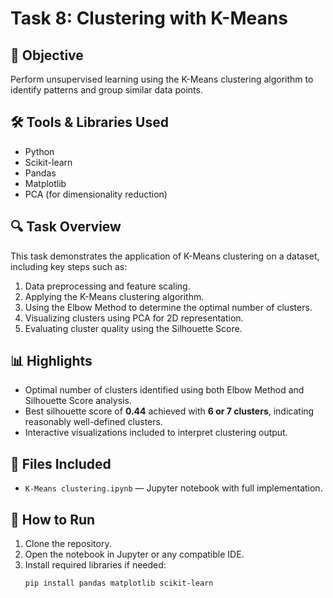 # Task 8: Clustering with K-Means

## 📌 Objective
Perform unsupervised learning using the K-Means clustering algorithm to identify patterns and group similar data points.

## 🛠️ Tools & Libraries Used
- Python
- Scikit-learn
- Pandas
- Matplotlib
- PCA (for dimensionality reduction)

## 🔍 Task Overview
This task demonstrates the application of K-Means clustering on a dataset, including key steps such as:

1. Data preprocessing and feature scaling.
2. Applying the K-Means clustering algorithm.
3. Using the Elbow Method to determine the optimal number of clusters.
4. Visualizing clusters using PCA for 2D representation.
5. Evaluating cluster quality using the Silhouette Score.

## 📊 Highlights
- Optimal number of clusters identified using both Elbow Method and Silhouette Score analysis.
- Best silhouette score of **0.44** achieved with **6 or 7 clusters**, indicating reasonably well-defined clusters.
- Interactive visualizations included to interpret clustering output.

## 📁 Files Included
- `K-Means clustering.ipynb` — Jupyter notebook with full implementation.

## 🚀 How to Run
1. Clone the repository.
2. Open the notebook in Jupyter or any compatible IDE.
3. Install required libraries if needed:
   ```bash
   pip install pandas matplotlib scikit-learn
